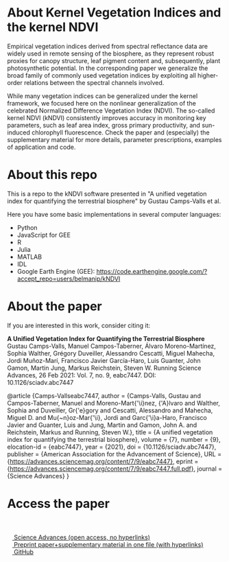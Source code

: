 # About Kernel Vegetation Indices and the kernel NDVI

Empirical vegetation indices derived from spectral reflectance data are widely used in remote sensing of the biosphere, as they represent robust proxies for canopy structure, leaf pigment content and, subsequently, plant photosynthetic potential. In the corresponding paper we generalize the broad family of commonly used vegetation indices by exploiting all higher-order relations between the spectral channels involved. 

While many vegetation indices can be generalized under the kernel framework, we focused here on the nonlinear generalization of the celebrated Normalized Difference Vegetation
Index (NDVI). The so-called kernel NDVI (kNDVI) consistently improves accuracy in monitoring key parameters, such as leaf area index, gross primary productivity, and sun-induced chlorophyll fluorescence. Check the paper and (especially) the supplementary material for more details, parameter prescriptions, examples of application and code. 

# About this repo

This is a repo to the kNDVI software presented in "A unified vegetation index for quantifying the terrestrial biosphere" by Gustau Camps-Valls et al.

Here you have some basic implementations in several computer languages:

- Python
- JavaScript for GEE
- R
- Julia
- MATLAB
- IDL
- Google Earth Engine (GEE): https://code.earthengine.google.com/?accept_repo=users/belmanip/kNDVI

# About the paper 

If you are interested in this work, consider citing it: 

<b>A Unified Vegetation Index for Quantifying the Terrestrial Biosphere</b>
Gustau Camps-Valls, Manuel Campos-Taberner, Álvaro Moreno-Martı́nez, Sophia Walther, Grégory Duveiller, Alessandro Cescatti, Miguel Mahecha, Jordi Muñoz-Marı́, Francisco Javier Garcı́a-Haro, Luis Guanter, John Gamon, Martin Jung, Markus Reichstein, Steven W. Running
Science Advances, 26 Feb 2021: Vol. 7, no. 9, eabc7447. DOI: 10.1126/sciadv.abc7447


@article {Camps-Vallseabc7447,
  author = {Camps-Valls, Gustau and Campos-Taberner, Manuel and Moreno-Mart{\'\i}nez, {\'A}lvaro and
    Walther, Sophia and Duveiller, Gr{\'e}gory and Cescatti, Alessandro and Mahecha, Miguel D. and
    Mu{\~n}oz-Mar{\'\i}, Jordi and Garc{\'\i}a-Haro, Francisco Javier and Guanter, Luis and
    Jung, Martin and Gamon, John A. and Reichstein, Markus and Running, Steven W.},
  title = {A unified vegetation index for quantifying the terrestrial biosphere},
  volume = {7},
  number = {9},
  elocation-id = {eabc7447},
  year = {2021},
  doi = {10.1126/sciadv.abc7447},
  publisher = {American Association for the Advancement of Science},
  URL = {https://advances.sciencemag.org/content/7/9/eabc7447},
  eprint = {https://advances.sciencemag.org/content/7/9/eabc7447.full.pdf},
  journal = {Science Advances}
}

# Access the paper

<br><br>
&nbsp;&nbsp;&nbsp;<a href="https://advances.sciencemag.org/content/7/9/eabc7447"> Science Advances (open access, no hyperlinks) </a> <br>
&nbsp;&nbsp;&nbsp;<a href="https://zenodo.org/record/4574349"> Preprint paper+supplementary material in one file (with hyperlinks) </a> <br>
&nbsp;&nbsp;&nbsp;<a href="https://github.com/IPL-UV/kNDVI2222"> GitHub</a> 


```
